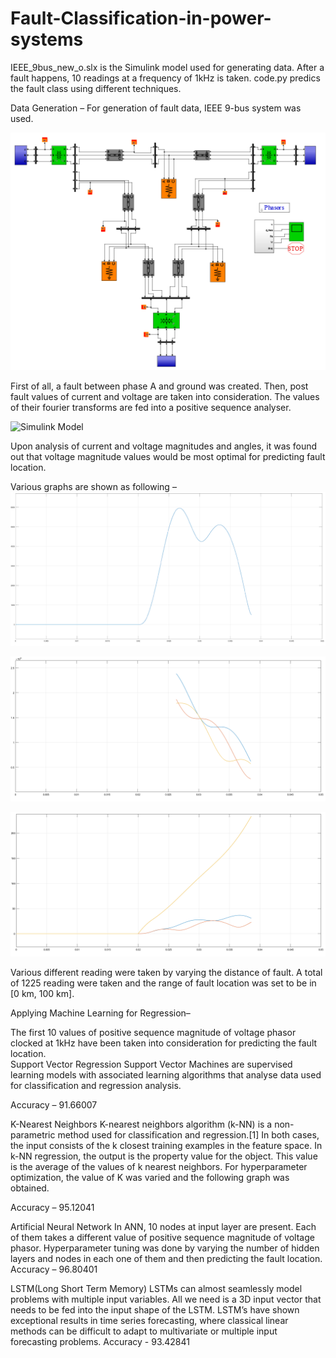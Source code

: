 # Fault-Classification-in-power-systems

IEEE_9bus_new_o.slx is the Simulink model used for generating data. After a fault happens, 10 readings at a frequency of 1kHz is taken. code.py predics the fault class using different techniques.


Data Generation – 
For generation of fault data, IEEE 9-bus system was used. 

![Modified IEEE 9 bus system](Images/1.png)

First of all, a fault between phase A and ground was created. Then, post fault values of current and voltage are taken into consideration. The values of their fourier transforms are fed into a positive sequence analyser. 

![Simulink Model](Images/2.png)


Upon analysis of current and voltage magnitudes and angles, it was found out that voltage magnitude values would be most optimal for predicting fault location.

Various graphs are shown as following – 
![Positive sequence value of voltage](Images/3.png)


![3-phase values of fourier transform of voltage](Images/4.png)


![All sequence values of current](Images/5.png)


Various different reading were taken by varying the distance of fault. A total of 1225 reading were taken and the range of fault location was set to be in [0 km, 100 km].

Applying Machine Learning for Regression– 

The first 10 values of positive sequence magnitude of voltage phasor clocked at 1kHz have been taken into consideration for predicting the fault location.  
Support Vector Regression
Support Vector Machines are supervised learning models with associated learning algorithms that analyse data used for classification and regression analysis. 

Accuracy – 91.66007

K-Nearest Neighbors
K-nearest neighbors algorithm (k-NN) is a non-parametric method used for classification and regression.[1] In both cases, the input consists of the k closest training examples in the feature space. In k-NN regression, the output is the property value for the object. This value is the average of the values of k nearest neighbors.
For hyperparameter optimization, the value of K was varied and the following graph was obtained.

Accuracy – 95.12041

Artificial Neural Network
In ANN, 10 nodes at input layer are present. Each of them takes a different value of positive sequence magnitude of voltage phasor. 
Hyperparameter tuning was done by varying the number of hidden layers and nodes in each one of them and then predicting the fault location.
Accuracy – 96.80401

LSTM(Long Short Term Memory)
LSTMs can almost seamlessly model problems with multiple input variables. All we need is a 3D input vector that needs to be fed into the input shape of the LSTM. LSTM’s have shown exceptional results in time series forecasting, where classical linear methods can be difficult to adapt to multivariate or multiple input forecasting problems.
Accuracy - 93.42841

